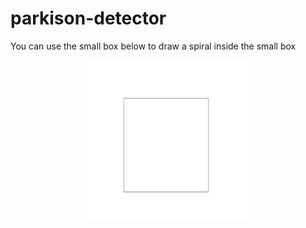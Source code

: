 # parkison-detector

You can use the small box below to draw a spiral inside the small box

<p align="center">
  <img src="./SpiralBox.jpg" width="256" height="256" alt="accessibility text">
</p>

